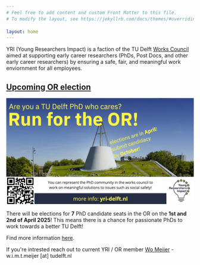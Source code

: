 ```yaml
---
# Feel free to add content and custom Front Matter to this file.
# To modify the layout, see https://jekyllrb.com/docs/themes/#overriding-theme-defaults

layout: home
---
```



YRI (Young Researchers Impact) is a faction of the TU Delft [Works Council](https://www.tudelft.nl/over-tu-delft/organisatie/medezeggenschapsorganen/ondernemingsraad) aimed at supporting early career researchers (PhDs, Post Docs, and other early career researchers) by ensuring a safe, fair, and meaningful work enviornment for all employees.

## [Upcoming OR election](/join-the-or/)

![Information about the upcoming works council elections](/assets/yri-net-presenter.jpg)

There will be elections for **7** PhD candidate seats in the OR on the **1st and 2nd of April 2025**! This means there is a chance for passionate PhDs to work towards a better TU Delft!

Find more information [here](/join-the-or/).

If you're intrested reach out to current YRI / OR member [Wo Meijer](https://www.tudelft.nl/io/over-io/personen/meijer-w) - w.i.m.t.meijer [at] tudelft.nl

